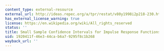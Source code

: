```yaml
---
content_type: external-resource
external_url: http://ideas.repec.org/a/tpr/restat/v80y1998i2p218-230.html
has_external_license_warning: true
license: https://en.wikipedia.org/wiki/All_rights_reserved
status: ''
title: Small Sample Confidence Intervals for Impulse Response Functions
uid: 1920411f-46e3-44ca-b6a7-9295f8c1b268
wayback_url: ''
---
```

